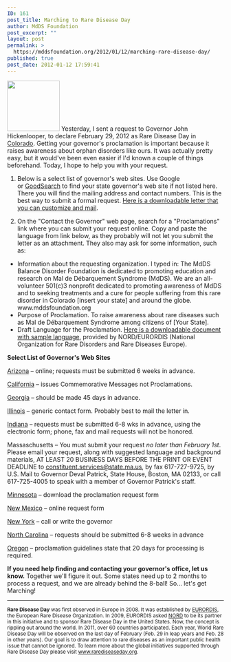 ```yaml
---
ID: 161
post_title: Marching to Rare Disease Day
author: MdDS Foundation
post_excerpt: ""
layout: post
permalink: >
  https://mddsfoundation.org/2012/01/12/marching-rare-disease-day/
published: true
post_date: 2012-01-12 17:59:41
---
```

<a href="http://www.rarediseaseday.org/"><img class="alignleft" title="Rare Disease Day logo" src="http://img.rarediseaseday.org/RDD_2011/downloads/RDD_white_lg.jpg" alt="" width="122" height="117" /></a> Yesterday, I sent a request to Governor John Hickenlooper, to declare February 29, 2012 as Rare Disease Day in <a href="https://www.colorado.gov/governor/request-letter-proclamation-or-flag" target="_blank" rel="noopener">Colorado</a>. Getting your governor's proclamation is important because it raises awareness about orphan disorders like ours. It was actually pretty easy, but it would've been even easier if I'd known a couple of things beforehand. Today, I hope to help you with your request.

1) Below is a select list of governor's web sites. Use Google or <a title="GoodSearch" href="http://www.goodsearch.com/" target="_blank" rel="noopener">GoodSearch</a> to find your state governor's web site if not listed here. There you will find the mailing address and contact numbers. This is the best way to submit a formal request. <a title="Rare Disease Day Proclamation Request" href="http://mddsfoundation.files.wordpress.com/2012/01/rdd-governor-letter-2012.doc">Here is a downloadable letter that you can customize and mail</a>.

2) On the "Contact the Governor" web page, search for a "Proclamations" link where you can submit your request online. Copy and paste the language from link below, as they probably will not let you submit the letter as an attachment. They also may ask for some information, such as:
<ul>
 	<li>Information about the requesting organization. I typed in: The MdDS Balance Disorder Foundation is dedicated to promoting education and research on Mal de Débarquement Syndrome (MdDS). We are an all-volunteer 501(c)3 nonprofit dedicated to promoting awareness of MdDS and to seeking treatments and a cure for people suffering from this rare disorder in Colorado [insert your state] and around the globe. www.mddsfoundation.org</li>
 	<li>Purpose of Proclamation. To raise awareness about rare diseases such as Mal de Débarquement Syndrome among citizens of [Your State].</li>
 	<li>Draft Language for the Proclamation. <a title="Sample Rare Disease Day Proclamation Wording" href="http://www.google.com/url?sa=t&amp;rct=j&amp;q=&amp;esrc=s&amp;source=web&amp;cd=1&amp;ved=0CCAQFjAA&amp;url=http%3A%2F%2Frarediseaseday.us%2Ffiles%2FRDD-sample-proclamation.doc&amp;ei=0SAPT7inM-mfiQKbs4jaDQ&amp;usg=AFQjCNFxexB4xzytkEC-TcwOIELHjK4i4g&amp;sig2=mrfn_i2RSQagHL50gnot5w">Here is a downloadable document with sample language</a>, provided by NORD/EURORDIS (National Organization for Rare Disorders and Rare Diseases Europe).</li>
</ul>
<strong>Select List of Governor's Web Sites</strong>

<a title="AZ Proclamation Request Form" href="http://www.azgovernor.gov/cs/ProcRequest.asp">Arizona</a> – online; requests must be submitted 6 weeks in advance.

<a title="CA Proclamation Request Instructions" href="http://gov.ca.gov/s_faq.php">California</a> – issues Commemorative Messages not Proclamations.

<a href="https://gov.georgia.gov/proclamations" target="_blank" rel="noopener">Georgia</a> – should be made 45 days in advance.

<a title="IL Governor's Office" href="http://www2.illinois.gov/gov/Pages/ContacttheGovernor.aspx">Illinois</a> – generic contact form. Probably best to mail the letter in.

<a title="IN Proclamation Request Form" href="http://www.in.gov/gov/2916.htm">Indiana</a> – requests must be submitted 6-8 wks in advance, using the electronic form; phone, fax and mail requests will not be honored.

Massaschusetts – You must submit your request<em> no later than February 1st</em>. Please email your request, along with suggested language and background materials, AT LEAST 20 BUSINESS DAYS BEFORE THE PRINT OR EVENT DEADLINE to constituent.services@state.ma.us, by fax 617-727-9725, by U.S. Mail to Governor Deval Patrick, State House, Boston, MA 02133, or call 617-725-4005 to speak with a member of Governor Patrick's staff.

<a title="MN Proclamation Request Form (automatic download)" href="https://mn.gov/governor/assets/proclamation_request_form_2017_tcm1055-273723_tcm1055-284594.pdf">Minnesota</a> – download the proclamation request form

<a title="NM online proclamation request" href="http://www.governor.state.nm.us/Proclamations_1.aspx">New Mexico</a> – online request form

<a title="NY Governor&#039;s Office contact info" href="https://www.governor.ny.gov/content/governor-contact-form">New York</a> – call or write the governor

<a href="http://qa.governor.state.nc.us/contact/certProcAward.aspx" target="_blank" rel="noopener">North Carolina</a> – requests should be submitted 6-8 weeks in advance

<a title="OR Proclamation Guidelines" href="http://www.oregon.gov/gov/Pages/Proclamation-Request-Guidelines.aspx">Oregon</a> – proclamation guidelines state that 20 days for processing is required.

<strong>If you need help finding and contacting your governor's office, let us know.</strong> Together we'll figure it out. Some states need up to 2 months to process a request, and we are already behind the 8-ball! So... let's get Marching!
<small>
***
<strong>Rare Disease Day</strong> was first observed in Europe in 2008. It was established by <a href="http://eurordis.org/" target="_blank" rel="noopener">EURORDIS</a>, the European Rare Disease Organization. In 2009, EURORDIS asked <a href="http://rarediseases.org/" target="_blank" rel="noopener">NORD</a> to be its partner in this initiative and to sponsor Rare Disease Day in the United States. Now, the concept is rippling out around the world. In 2011, over 60 countries participated.
Each year, World Rare Disease Day will be observed on the last day of February (Feb. 29 in leap years and Feb. 28 in other years). Our goal is to draw attention to rare diseases as an important public health issue that cannot be ignored. To learn more about the global initiatives supported through Rare Disease Day please visit <a href="http://rarediseaseday.org/" target="_blank" rel="noopener">www.rarediseaseday.org</a>.</small>
